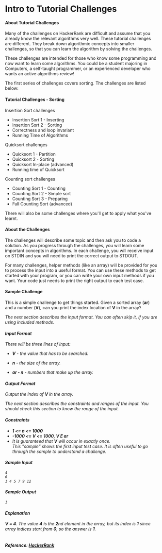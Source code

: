 Intro to Tutorial Challenges
============================
#### About Tutorial Challenges 
Many of the challenges on HackerRank are difficult and assume that you already know the relevant algorithms very well. These tutorial challenges are different. They break down algorithmic concepts into smaller challenges, so that you can learn the algorithm by solving the challenges.

These challenges are intended for those who know some programming and now want to learn some algorithms. You could be a student majoring in Computers, a self-taught programmer, or an experienced developer who wants an active algorithms review!

The first series of challenges covers sorting. The challenges are listed below:

#### Tutorial Challenges - Sorting

Insertion Sort challenges
- Insertion Sort 1 - Inserting<br>
- Insertion Sort 2 - Sorting<br>
- Correctness and loop invariant<br>
- Running Time of Algorithms<br>

Quicksort challenges
- Quicksort 1 - Partition<br>
- Quicksort 2 - Sorting<br>
- Quicksort In-place (advanced)<br>
- Running time of Quicksort<br>

Counting sort challenges
- Counting Sort 1 - Counting<br>
- Counting Sort 2 - Simple sort<br>
- Counting Sort 3 - Preparing<br>
- Full Counting Sort (advanced)

There will also be some challenges where you'll get to apply what you've learnt.

#### About the Challenges 
The challenges will describe some topic and then ask you to code a solution. As you progress through the challenges, you will learn some important concepts in algorithms. In each challenge, you will receive input on STDIN and you will need to print the correct output to STDOUT.

For many challenges, helper methods (like an array) will be provided for you to process the input into a useful format. You can use these methods to get started with your program, or you can write your own input methods if you want. Your code just needs to print the right output to each test case.

#### Sample Challenge 
This is a simple challenge to get things started. Given a sorted array (**ar**) and a number (**V**), can you print the index location of **V** in the array?

<i>The next section describes the input format. You can often skip it, if you are using included methods.<i>

#### Input Format 
There will be three lines of input:

- **V** - the value that has to be searched.

- **n** - the size of the array.

- **ar - n** -  numbers that make up the array.

#### Output Format 
Output the index of **V** in the array.

<i>The next section describes the constraints and ranges of the input. You should check this section to know the range of the input.</i>

#### Constraints
- **1 <= n <= 1000**
- **-1000 <= V <= 1000, V E ar**
- It is guaranteed that **V** will occur in  exactly once.<br>
<i>This "sample" shows the first input test case. It is often useful to go through the sample to understand a challenge.</i>

#### Sample Input
```
4
6
1 4 5 7 9 12
```
#### Sample Output

```
1
```
#### Explanation 
**V = 4**. The value **4** is the **2**nd element in the array, but its index is **1** since array indices start from **0**, so the answer is **1**.
<br>
<br>
#### Reference: [HackerRank](https://www.hackerrank.com/challenges/tutorial-intro)

